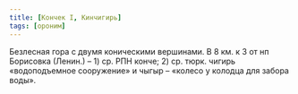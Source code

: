 ```yaml
---
title: [Кончек I, Кинчигирь]
tags: [ороним]
---
```


Безлесная гора с двумя коническими вершинами. В 8 км. к З от нп Борисовка
(Ленин.) – 1) ср. РПН конче; 2) ср. тюрк. чигирь «водоподъемное сооружение» и
чыгыр – «колесо у колодца для забора воды».
